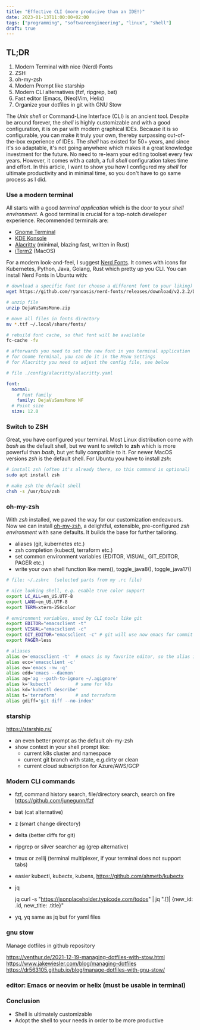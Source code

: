 ```yaml
---
title: "Effective CLI (more producive than an IDE!)"
date: 2023-01-13T11:00:00+02:00
tags: ["programming", "softwareengineering", "linux", "shell"]
draft: true
---
```


## TL;DR

1. Modern Terminal with nice (Nerd) Fonts
1. ZSH
1. oh-my-zsh
1. Modern Prompt like starship
1. Modern CLI alternatives (fzf, ripgrep, bat)
1. Fast editor (Emacs, (Neo)Vim, Helix)
1. Organize your dotfiles in git with GNU Stow

The _Unix shell_ or Command-Line Interface (CLI) is an ancient tool. Despite be
around forever, the _shell_ is highly customizable and with a good
configuration, it is on par with modern graphical IDEs. Because it is so
configurable, you can make it truly your own, thereby surpassing out-of-the-box
experience of IDEs. The _shell_ has existed for 50+ years, and since it's so
adaptable, it's not going anywhere which makes it a great knowledge investment
for the future. No need to re-learn your editing toolset every few years.
However, it comes with a catch, a full _shell_ configuration takes time and
effort. In this article, I want to show you how I configured my _shell_ for
ultimate productivity and in minimal time, so you don't have to go same process
as I did.

### Use a modern terminal

All starts with a good _terminal application_ which is the door to your _shell
environment_. A good terminal is crucial for a top-notch developer experience.
Recommended terminals are:

- [Gnome Terminal](https://help.gnome.org/users/gnome-terminal/3.40/)
- [KDE Konsole](https://apps.kde.org/konsole/)
- [Alacritty](https://alacritty.org/) (minimal, blazing fast, written in Rust)
- [iTerm2](https://iterm2.com/) (MacOS)

For a modern look-and-feel, I suggest [Nerd Fonts](https://www.nerdfonts.com/).
It comes with icons for Kubernetes, Python, Java, Golang, Rust which pretty up
you CLI. You can install Nerd Fonts in Ubuntu with:

```bash
# download a specific font (or choose a different font to your liking)
wget https://github.com/ryanoasis/nerd-fonts/releases/download/v2.2.2/DejaVuSansMono.zip

# unzip file
unzip DejaVuSansMono.zip

# move all files in fonts directory
mv *.ttf ~/.local/share/fonts/

# rebuild font cache, so that font will be available
fc-cache -fv

# afterwards you need to set the new font in you terminal application
# for Gnome Terminal, you can do it in the Menu Settings
# for Alacritty you need to adjust the config file, see below
```

```yaml
# file ./config/alacritty/alacritty.yaml

font:
  normal:
    # Font family
    family: DejaVuSansMono NF
  # Point size
  size: 12.0
```

### Switch to ZSH

Great, you have configured your terminal. Most Linux distribution come with
_bash_ as the default shell, but we want to switch to **zsh** which is more
powerful than _bash_, but yet fully compatible to it. For newer MacOS versions
_zsh_ is the default shell. For Ubuntu you have to install _zsh_:

```bash
# install zsh (often it's already there, so this command is optional)
sudo apt install zsh

# make zsh the default shell
chsh -s /usr/bin/zsh
```

### oh-my-zsh

With _zsh_ installed, we paved the way for our customization endeavours. Now we
can install [oh-my-zsh](https://ohmyz.sh/), a delightful, extensible,
pre-configured _zsh environment_ with sane defaults. It builds the base for
further tailoring.

- aliases (git, kubernetes etc.)
- zsh completion (kubectl, terraform etc.)
- set common environment variables (EDITOR, VISUAL, GIT_EDITOR, PAGER etc.)
- write your own shell function like mem(), toggle_java8(), toggle_java17()

```bash
# file: ~/.zshrc  (selected parts from my .rc file)

# nice looking shell, e.g. enable true color support
export LC_ALL=en_US.UTF-8
export LANG=en_US.UTF-8
export TERM=xterm-256color

# environment variables, used by CLI tools like git
export EDITOR="emacsclient -t"
export VISUAL="emacsclient -c"
export GIT_EDITOR="emacsclient -c" # git will use now emacs for commit messages, you can replace this with your favorite editor
export PAGER=less

# aliases
alias e='emacsclient -t'  # emacs is my favorite editor, so the alias is very short :)
alias ecc='emacsclient -c'
alias ew='emacs -nw -q'
alias edd='emacs --daemon'
alias ag='ag --path-to-ignore ~/.agignore'
alias k='kubectl'         # same for k8s
alias kd='kubectl describe'
alias t='terraform'       # and terraform
alias gdiff='git diff --no-index'
```

### starship

https://starship.rs/

- an even better prompt as the default oh-my-zsh
- show context in your shell prompt like:
  - current k8s cluster and namespace
  - current git branch with state, e.g.dirty or clean
  - current cloud subscription for Azure/AWS/GCP

### Modern CLI commands

- fzf, command history search, file/directory search, search on fire
  https://github.com/junegunn/fzf

- bat (cat alternative)
- z (smart change directory)
- delta (better diffs for git)
- ripgrep or silver searcher ag (grep alternative)
- tmux or zellij (terminal multiplexer, if your terminal does not support tabs)
- easier kubectl, kubectx, kubens, https://github.com/ahmetb/kubectx
- jq

  jq curl -s "https://jsonplaceholder.typicode.com/todos" | jq ".[]| {new_id:
  .id, new_title: .title}"

- yq, yq same as jq but for yaml files

### gnu stow

Manage dotfiles in github repository

https://venthur.de/2021-12-19-managing-dotfiles-with-stow.html
https://www.jakewiesler.com/blog/managing-dotfiles
https://dr563105.github.io/blog/manage-dotfiles-with-gnu-stow/

### editor: Emacs or neovim or helix (must be usable in terminal)

### Conclusion

- Shell is ultimately customizable
- Adopt the shell to your needs in order to be more productive
